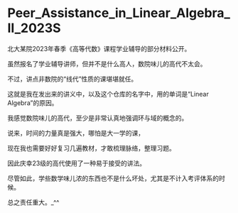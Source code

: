 # Peer_Assistance_in_Linear_Algebra_II_2023S

北大某院2023年春季《高等代数》课程学业辅导的部分材料公开。

虽然报名了学业辅导讲师，但并不是什么高人，数院味儿的高代不太会。

不过，讲点非数院的“线代”性质的课堪堪就任。

这就是我在发出来的讲义中，以及这个仓库的名字中，用的单词是“Linear Algebra”的原因。

我感觉数院味儿的高代，至少是非常认真地强调环与域的概念的。

说来，时间的力量真是强大，哪怕是大一学的课，

现在我也需要好好复习几遍教材，才敢梳理脉络，整理习题。

因此庆幸23级的高代使用了一种易于接受的讲法。

尽管如此，学些数学味儿浓的东西也不是什么坏处，尤其是不计入考评体系的时候。

总之责任重大。\_\^\^
